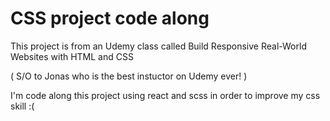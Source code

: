 # CSS project code along

This project is from an Udemy class called Build Responsive Real-World Websites with HTML and CSS

( S/O to Jonas who is the best instuctor on Udemy ever! )

I'm code along this project using react and scss in order to improve my css skill :(
